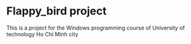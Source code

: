 # Flappy_bird project
This is a project for the Windows programming course of University of technology Ho Chi Minh city
